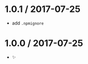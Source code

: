 
1.0.1 / 2017-07-25
==================

  * add `.npmignore`

1.0.0 / 2017-07-25
==================

  * :sparkles:
